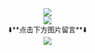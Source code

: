 <div align="center"><img src="https://count.getloli.com/get/@mengshouer?theme=moebooru" align="center" /></div>
<!--
<div align="center"><img src="https://komarev.com/ghpvc/?username=mengshouer&style=flat-square" align="center" /></div>
-->

<div align="center"><img src="https://github-readme-stats.vercel.app/api?username=mengshouer&count_private=true&show_icons=true&theme=tokyonight" align="center" /></div>

<div align="center">⬇️**点击下方图片留言**⬇️</div> 

<div align="center">
<a href="https://chat.getloli.com/room/@mengshouer.github?title=mengshouer的留言板" target="_blank">
<img src=https://chat.getloli.com/room/@mengshouer.github/svg?width=600&height=100&limit=20&theme=light&title=mengshouer@github:%20~&fontSize=13 />
</a>
</div> 


<!--
**mengshouer/mengshouer** is a ✨ _special_ ✨ repository because its `README.md` (this file) appears on your GitHub profile.
<div align="center"><img src="https://komarev.com/ghpvc/?username=mengshouer&style=flat-square" align="center" /></div>

Here are some ideas to get you started:

- 🔭 I’m currently working on ...
- 🌱 I’m currently learning ...
- 👯 I’m looking to collaborate on ...
- 🤔 I’m looking for help with ...
- 💬 Ask me about ...
- 📫 How to reach me: ...
- 😄 Pronouns: ...
- ⚡ Fun fact: ...
-->
